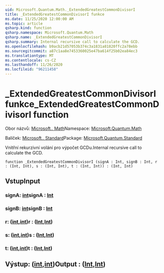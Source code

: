 ```yaml
---
uid: Microsoft.Quantum.Math._ExtendedGreatestCommonDivisorI
title: _ExtendedGreatestCommonDivisorI funkce
ms.date: 11/25/2020 12:00:00 AM
ms.topic: article
qsharp.kind: function
qsharp.namespace: Microsoft.Quantum.Math
qsharp.name: _ExtendedGreatestCommonDivisorI
qsharp.summary: Internal recursive call to calculate the GCD.
ms.openlocfilehash: b9acb21d57053b374c3a1831a81820ffc2a78ebb
ms.sourcegitcommit: a87c1aa8e7453360025e47ba614f25b02ea84ec3
ms.translationtype: MT
ms.contentlocale: cs-CZ
ms.lasthandoff: 11/26/2020
ms.locfileid: "96211458"
---
```

# <a name="_extendedgreatestcommondivisori-function"></a><span data-ttu-id="0fe2b-102">_ExtendedGreatestCommonDivisorI funkce</span><span class="sxs-lookup"><span data-stu-id="0fe2b-102">_ExtendedGreatestCommonDivisorI function</span></span>

<span data-ttu-id="0fe2b-103">Obor názvů: [Microsoft.. Math](xref:Microsoft.Quantum.Math)</span><span class="sxs-lookup"><span data-stu-id="0fe2b-103">Namespace: [Microsoft.Quantum.Math](xref:Microsoft.Quantum.Math)</span></span>

<span data-ttu-id="0fe2b-104">Balíček: [Microsoft.. Standard](https://nuget.org/packages/Microsoft.Quantum.Standard)</span><span class="sxs-lookup"><span data-stu-id="0fe2b-104">Package: [Microsoft.Quantum.Standard](https://nuget.org/packages/Microsoft.Quantum.Standard)</span></span>


<span data-ttu-id="0fe2b-105">Vnitřní rekurzivní volání pro výpočet GCDu.</span><span class="sxs-lookup"><span data-stu-id="0fe2b-105">Internal recursive call to calculate the GCD.</span></span>

```qsharp
function _ExtendedGreatestCommonDivisorI (signA : Int, signB : Int, r : (Int, Int), s : (Int, Int), t : (Int, Int)) : (Int, Int)
```


## <a name="input"></a><span data-ttu-id="0fe2b-106">Vstup</span><span class="sxs-lookup"><span data-stu-id="0fe2b-106">Input</span></span>

### <a name="signa--int"></a><span data-ttu-id="0fe2b-107">signA: [int](xref:microsoft.quantum.lang-ref.int)</span><span class="sxs-lookup"><span data-stu-id="0fe2b-107">signA : [Int](xref:microsoft.quantum.lang-ref.int)</span></span>




### <a name="signb--int"></a><span data-ttu-id="0fe2b-108">signB: [int](xref:microsoft.quantum.lang-ref.int)</span><span class="sxs-lookup"><span data-stu-id="0fe2b-108">signB : [Int](xref:microsoft.quantum.lang-ref.int)</span></span>




### <a name="r--intint"></a><span data-ttu-id="0fe2b-109">r: ([int](xref:microsoft.quantum.lang-ref.int),[int](xref:microsoft.quantum.lang-ref.int))</span><span class="sxs-lookup"><span data-stu-id="0fe2b-109">r : ([Int](xref:microsoft.quantum.lang-ref.int),[Int](xref:microsoft.quantum.lang-ref.int))</span></span>




### <a name="s--intint"></a><span data-ttu-id="0fe2b-110">s: ([int](xref:microsoft.quantum.lang-ref.int),[int](xref:microsoft.quantum.lang-ref.int))</span><span class="sxs-lookup"><span data-stu-id="0fe2b-110">s : ([Int](xref:microsoft.quantum.lang-ref.int),[Int](xref:microsoft.quantum.lang-ref.int))</span></span>




### <a name="t--intint"></a><span data-ttu-id="0fe2b-111">t: ([int](xref:microsoft.quantum.lang-ref.int),[int](xref:microsoft.quantum.lang-ref.int))</span><span class="sxs-lookup"><span data-stu-id="0fe2b-111">t : ([Int](xref:microsoft.quantum.lang-ref.int),[Int](xref:microsoft.quantum.lang-ref.int))</span></span>





## <a name="output--intint"></a><span data-ttu-id="0fe2b-112">Výstup: ([int](xref:microsoft.quantum.lang-ref.int),[int](xref:microsoft.quantum.lang-ref.int))</span><span class="sxs-lookup"><span data-stu-id="0fe2b-112">Output : ([Int](xref:microsoft.quantum.lang-ref.int),[Int](xref:microsoft.quantum.lang-ref.int))</span></span>

